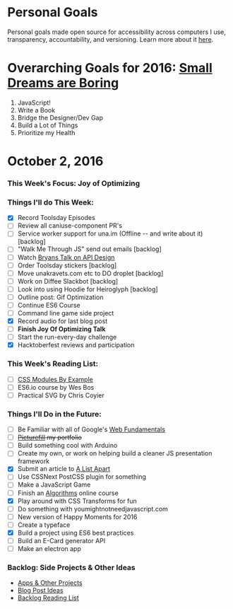 Personal Goals
==============

Personal goals made open source for accessibility across computers I use, transparency, accountability, and versioning. Learn more about it [here](http://una.im/personal-goals-guide).

# Overarching Goals for 2016: [Small Dreams are Boring](http://una.im/2015-review/)
1. JavaScript!
2. Write a Book
3. Bridge the Designer/Dev Gap
4. Build a Lot of Things
5. Prioritize my Health

# October 2, 2016

### This Week's Focus: Joy of Optimizing

### Things I'll do This Week:

- [x] Record Toolsday Episodes
- [ ] Review all caniuse-component PR's
- [ ] Service worker support for una.im (Offline -- and write about it) [backlog]
- [ ] "Walk Me Through JS" send out emails [backlog]
- [ ] Watch [Bryans Talk on API Design](http://2016.cascadiafest.org/speakers/bryan-hughes/)
- [ ] Order Toolsday stickers  [backlog]
- [ ] Move unakravets.com etc to DO droplet [backlog]
- [ ] Work on Diffee Slackbot [backlog]
- [ ] Look into using Hoodie for Heiroglyph [backlog]
- [ ] Outline post: Gif Optimization
- [ ] Continue ES6 Course
- [ ] Command line game side project
- [x] Record audio for last blog post
- [ ] **Finish Joy Of Optimizing Talk**
- [ ] Start the run-every-day challenge
- [x] Hacktoberfest reviews and participation

### This Week's Reading List:

- [ ] [CSS Modules By Example](http://andrewhfarmer.com/css-modules-by-example/)
- [ ] ES6.io course by Wes Bos
- [ ] Practical SVG by Chris Coyier

### Things I'll Do in the Future:
- [ ] Be Familiar with all of Google's [Web Fundamentals](https://developers.google.com/web/fundamentals/)
- [ ] ~~[Picturefill](http://scottjehl.github.io/picturefill/) my portfolio~~
- [ ] Build something cool with Arduino
- [ ] Create my own, or work on helping build a cleaner JS presentation framework
- [x] Submit an article to [A List Apart](http://alistapart.com/about/contribute)
- [ ] Use CSSNext PostCSS plugin for something
- [ ] Make a JavaScript Game
- [ ] Finish an [Algorithms]((http://livestream.com/accounts/4894689/events/4497664)) online course
- [x] Play around with CSS Transforms for fun
- [ ] Do something with youmightnotneedjavascript.com
- [ ] New version of Happy Moments for 2016
- [ ] Create a typeface
- [x] Build a project using ES6 best practices
- [ ] Build an E-Card generator API
- [ ] Make an electron app

### Backlog: Side Projects & Other Ideas
- [Apps & Other Projects](https://github.com/una/personal-goals/blob/master/ideas-and-misc/app-ideas.md)
- [Blog Post Ideas](https://github.com/una/personal-goals/blob/master/ideas-and-misc/blog-ideas.md)
- [Backlog Reading List](https://github.com/una/personal-goals/tree/master/content-list)

